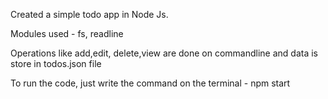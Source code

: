 Created a simple todo app in Node Js.

Modules used - fs, readline

Operations like add,edit, delete,view are done on commandline and data is store in todos.json file

To run the code, just write the command on the terminal - npm start
